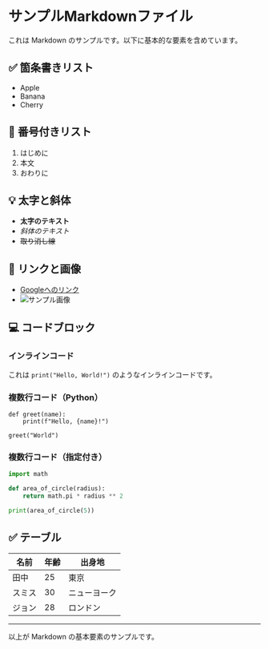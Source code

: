 # サンプルMarkdownファイル

これは Markdown のサンプルです。以下に基本的な要素を含めています。

## ✅ 箇条書きリスト

- Apple
- Banana
- Cherry

## 🔢 番号付きリスト

1. はじめに
2. 本文
3. おわりに

## 💡 太字と斜体

- **太字のテキスト**
- *斜体のテキスト*
- ~~取り消し線~~

## 🔗 リンクと画像

- [Googleへのリンク](https://www.google.com)
- ![サンプル画像](https://via.placeholder.com/150)

## 💻 コードブロック

### インラインコード

これは `print("Hello, World!")` のようなインラインコードです。

### 複数行コード（Python）

```
def greet(name):
    print(f"Hello, {name}!")

greet("World")
```

### 複数行コード（指定付き）

```python
import math

def area_of_circle(radius):
    return math.pi * radius ** 2

print(area_of_circle(5))
```

## ✅ テーブル

| 名前     | 年齢 | 出身地   |
|----------|------|----------|
| 田中     | 25   | 東京     |
| スミス   | 30   | ニューヨーク |
| ジョン   | 28   | ロンドン   |

---

以上が Markdown の基本要素のサンプルです。